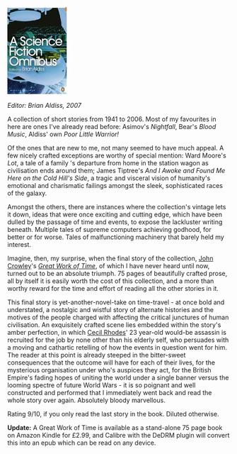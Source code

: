 <!--
.. title: A Science-Fiction Omnibus
.. slug: a-science-fiction-omnibus
.. date: 2008-12-14 17:32:47-06:00
.. tags: Books,Science-Fiction
.. link: 
.. description: 
.. type: text
-->


![a-science-fiction-omnibus](/files/2008/12/a-science-fiction-omnibus.jpg "a-science-fiction-omnibus")

*Editor: Brian Aldiss, 2007*

A collection of short stories from 1941 to 2006. Most of my favourites
in here are ones I've already read before: Asimov's *Nightfall*, Bear's
*Blood Music*, Aldiss' own *Poor Little Warrior!*

Of the ones that are new to me, not many seemed to have much appeal. A
few nicely crafted exceptions are worthy of special mention: Ward
Moore's *Lot*, a tale of a family 's departure from home in the station
wagon as civilisation ends around them; James Tiptree's *And I Awoke and
Found Me Here on the Cold Hill's Side*, a tragic and visceral vision of
humanity's emotional and charismatic failings amongst the sleek,
sophisticated races of the galaxy.

Amongst the others, there are instances where the collection's vintage
lets it down, ideas that were once exciting and cutting edge, which have
been dulled by the passage of time and events, to expose the lackluster
writing beneath. Multiple tales of supreme computers achieving godhood,
for better or for worse. Tales of malfunctioning machinery that barely
held my interest.

Imagine, then, my surprise, when the final story of the collection,
[John Crowley](http://en.wikipedia.org/wiki/John_Crowley)'s [*Great Work
of Time*](http://en.wikipedia.org/wiki/Great_Work_of_Time), of which I
have never heard until now, turned out to be an absolute triumph. 75
pages of beautifully crafted prose, all by itself it is easily worth the
cost of this collection, and a more than worthy reward for the time and
effort of reading all the other stories in it.

This final story is yet-another-novel-take on time-travel - at once bold
and understated, a nostalgic and wistful story of alternate histories
and the motives of the people charged with affecting the critical
junctures of human civilisation. An exquisitely crafted scene lies
embedded within the story's amber perfection, in which [Cecil
Rhodes](http://en.wikipedia.org/wiki/Cecil_rhodes)' 23 year-old would-be
assassin is recruited for the job by none other than his elderly self,
who persuades with a moving and cathartic retelling of how the events in
question went for him. The reader at this point is already steeped in
the bitter-sweet consequences that the outcome will have for each of
their lives, for the mysterious organisation under who's auspices they
act, for the British Empire's fading hopes of uniting the world under a
single banner versus the looming spectre of future World Wars - it is so
poignant and well constructed and performed that I immediately went back
and read the whole story over again. Absolutely bloody marvellous.

Rating 9/10, if you only read the last story in the book. Diluted
otherwise.

**Update:** A Great Work of Time is available as a stand-alone 75 page
book on Amazon Kindle for £2.99, and Calibre with the DeDRM plugin will
convert this into an epub which can be read on any device.
